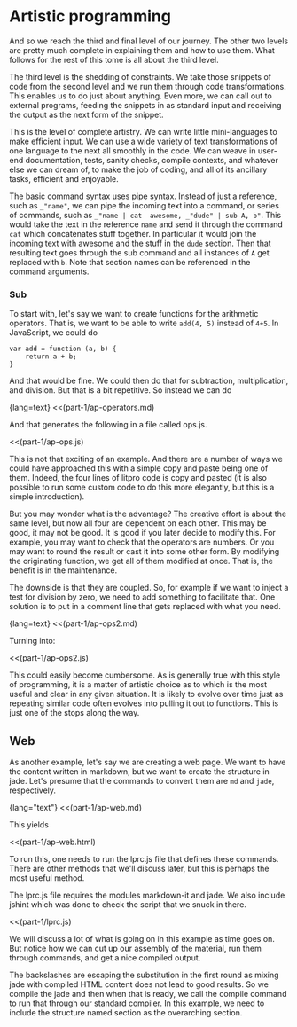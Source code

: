 # Artistic programming

And so we reach the third and final level of our journey. The other two levels
are pretty much complete in explaining them and how to use them. What follows
for the rest of this tome is all about the third level. 

The third level is the shedding of constraints. We take those snippets of code
from the second level and we run them through code transformations. This
enables us to do just about anything. Even more, we can call out to external
programs, feeding the snippets in as standard input and receiving the output
as the next form of the snippet.

This is the level of complete artistry. We can write little mini-languages to
make efficient input. We can use a wide variety of text transformations of one
language to the next all smoothly in the code. We can weave in user-end documentation, tests, sanity checks, compile contexts, and whatever else we can dream of, to make the job of coding, and all of its ancillary tasks, efficient and enjoyable. 

The basic command syntax uses pipe syntax. Instead of just a reference,
such as `_"name"`, we can pipe the incoming text into a command, or series of
commands, such as `_"name | cat  awesome, _"dude" | sub A, b"`. This would
take the text in the reference `name` and send it through the command `cat` which
concatenates stuff together. In particular it would join the incoming text
with awesome and the stuff in the `dude` section. Then that resulting text
goes through the sub command and all instances of `A` get replaced with `b`.
Note that section names can be referenced in the command arguments. 


### Sub

To start with, let's say we want to create functions for the arithmetic
operators. That is, we want to be able to write `add(4, 5)` instead of `4+5`.
In JavaScript, we could do

    var add = function (a, b) {
        return a + b;
    }

And that would be fine. We could then do that for subtraction, multiplication,
and division. But that is a bit repetitive. So instead we can do

{lang=text}
<<(part-1/ap-operators.md)

And that generates the following in a file called ops.js.

<<(part-1/ap-ops.js)
    
This is not that exciting of an example. And there are a number of ways we
could have approached this with a simple copy and paste being one of them. Indeed,
the four lines of litpro code is copy and pasted (it is also possible to run
some custom code to do this more elegantly, but this is a simple
introduction). 

But you may wonder what is the advantage? The creative effort is about the
same level, but now all four are dependent on each other. This may be good, it
may not be good. It is good if you later decide to modify this. For example,
you may want to check that the operators are numbers. Or you may want to round
the result or cast it into some other form. By modifying the originating
function, we get all of them modified at once. That is, the benefit is in the
maintenance. 

The downside is that they are coupled. So, for example if we want to inject a
test for division by zero, we need to add something to facilitate that. One
solution is to put in a comment line that gets replaced with what you need. 

{lang=text}
<<(part-1/ap-ops2.md)

Turning into:

<<(part-1/ap-ops2.js)

This could easily become cumbersome. As is generally true with this style of
programming, it is a matter of artistic choice as to which is the most useful
and clear in any given situation. It is likely to evolve over time just as
repeating similar code often evolves into pulling it out to functions. This
is just one of the stops along the way.  


## Web

As another example, let's say we are creating a web page. We want to have the
content written in markdown, but we want to create the structure in jade.
Let's presume that the commands to convert them are `md` and `jade`,
respectively.

{lang="text"}
<<(part-1/ap-web.md)

This yields

<<(part-1/ap-web.html)

To run this, one needs to run the lprc.js file that defines these commands.
There are other methods that we'll discuss later, but this is perhaps the most useful method.  

The lprc.js file requires the modules markdown-it and jade. We also
include jshint which was done to check the script that we snuck in there. 

<<(part-1/lprc.js)

We will discuss a lot of what is going on in this example as time goes on. But
notice how we can cut up our assembly of the material, run them through
commands, and get a nice compiled output. 

The backslashes are escaping the substitution in the first round as mixing
jade with compiled HTML content does not lead to good results. So we compile
the jade and then when that is ready, we call the compile command to run that
through our standard compiler. In this example, we need to include the
structure named section as the overarching section.
